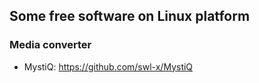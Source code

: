 ## Some free software on Linux platform
### Media converter
* MystiQ: https://github.com/swl-x/MystiQ
